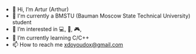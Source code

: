 - 👋 Hi, I’m Artur (Arthur)
- 🏫 I'm currently a BMSTU (Bauman Moscow State Technical University) student
- 👀 I’m interested in :computer:, :guitar:, :video_game:, 
- 🌱 I’m currently learning C/C++
- 📫 How to reach me xdoyoudox@gmail.com



<!---
DarthVM/DarthVM is a ✨ special ✨ repository because its `README.md` (this file) appears on your GitHub profile.
You can click the Preview link to take a look at your changes.
--->
